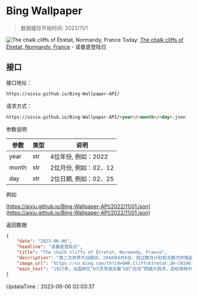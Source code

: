 # Bing Wallpaper

> 数据缓存开始时间: 2022/11/1

![The chalk cliffs of Étretat, Normandy, France](https://cn.bing.com/th?id=OHR.CliffsEtretat_ZH-CN1961838068_1920x1080.webp)
Today: [The chalk cliffs of Étretat, Normandy, France](https://cn.bing.com/th?id=OHR.CliffsEtretat_ZH-CN1961838068_1920x1080.webp) - 诺曼底登陆日

## 接口

接口地址：

```html
https://aixiu.github.io/Bing-Wallpaper-API/
```

请求方式：

```html
https://aixiu.github.io/Bing-Wallpaper-API/<year>/<month>/<day>.json
```

参数说明

| 参数 | 类型 | 说明 |
| - | - | - |
| year | str | 4位年份, 例如：2022 |
| month | str | 2位月份, 例如：02、12 |
| day | str | 2位日期, 例如：02、25 |

例如

[https://aixiu.github.io/Bing-Wallpaper-API/2022/11/01.json](https://aixiu.github.io/Bing-Wallpaper-API/2022/11/01.json)

返回数据

```json
{
    "date": "2023-06-06",
    "headline": "诺曼底登陆日",
    "title": "The chalk cliffs of Étretat, Normandy, France",
    "description": "第二次世界大战期间，1944年6月6日，经过数月计划和无数次的拖延，盟军在法国诺曼底海滩登陆，诺曼底战役由此拉开序幕。这是历史上最雄心勃勃的军事袭击之一，为盟军战胜轴心国奠定了坚实基础。",
    "image_url": "https://cn.bing.com/th?id=OHR.CliffsEtretat_ZH-CN1961838068_1920x1080.webp",
    "main_text": "1927年，法国两位飞行员驾驶双翼飞机“白鸟”跨越大西洋，途经埃特尔塔之后，他们便神秘失踪了。埃特尔塔也因此闻名于世。"
}
```

UpdataTime：2023-06-06 02:03:37
